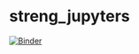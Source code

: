 # streng_jupyters

[![Binder](http://mybinder.org/badge_logo.svg)](https://github.com/panagop/streng_jupyters/master)
